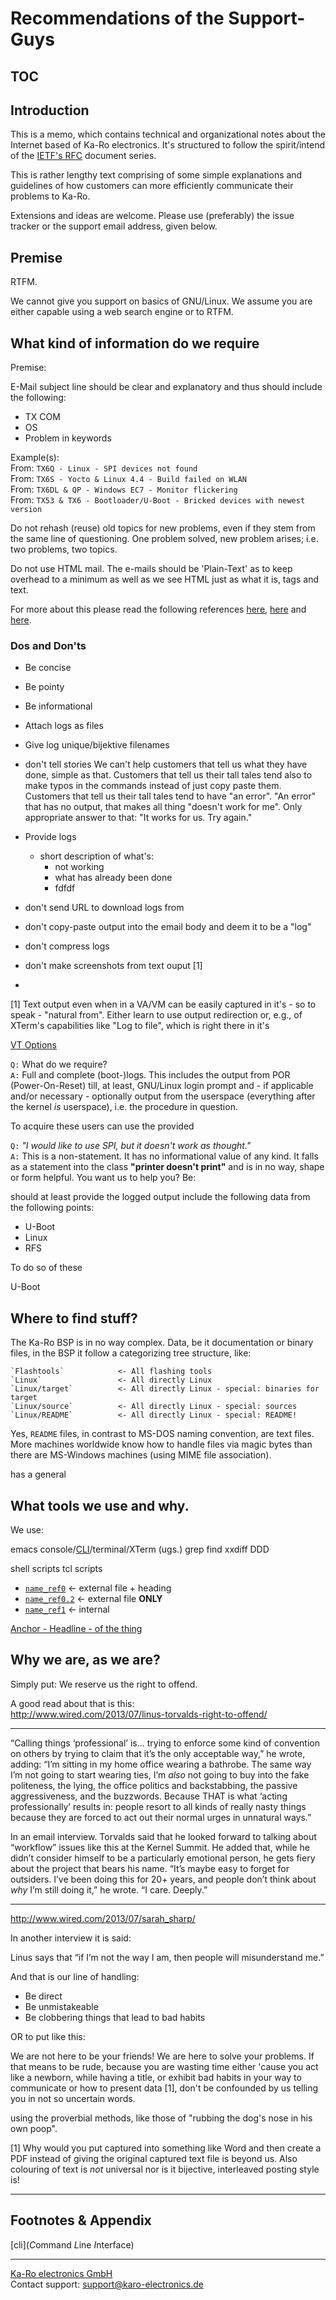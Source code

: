 Recommendations of the Support-Guys
===================================

## TOC

## Introduction
This is a memo, which contains technical and organizational notes about the
Internet based of Ka-Ro electronics. It's structured to follow the spirit/intend
of the [IETF's RFC](rfc-doc) document series.

This is rather lengthy text comprising of some simple explanations and
guidelines of how customers can more efficiently communicate their problems to
Ka-Ro.

Extensions and ideas are welcome. Please use (preferably) the issue tracker or
the support email address, given below.

## Premise
RTFM.

We cannot give you support on basics of GNU/Linux. We assume you are either capable
using a web search engine or to RTFM.

## What kind of information do we require
Premise:

E-Mail subject line should be clear and explanatory and thus should include
the following:

* TX COM
* OS
* Problem in keywords

Example(s):  
From: `TX6Q - Linux - SPI devices not found`  
From: `TX6S - Yocto & Linux 4.4 - Build failed on WLAN`  
From: `TX6DL & QP - Windows EC7 - Monitor flickering`  
From: `TX53 & TX6 - Bootloader/U-Boot - Bricked devices with newest version`  

Do not rehash (reuse) old topics for new problems, even if they stem from the same
line of questioning. One problem solved, new problem arises; i.e. two problems,
two topics.

Do not use HTML mail. The e-mails should be 'Plain-Text' as to keep overhead to a
minimum as well as we see HTML just as what it is, tags and text.

For more about this please read the following references [here](url1), [here](url2)
and [here](url3).


### Dos and Don'ts

* Be concise
* Be pointy
* Be informational
* Attach logs as files
* Give log unique/bijektive filenames


* don't tell stories
  We can't help customers that tell us what they have done, simple as that.
  Customers that tell us their tall tales tend also to make typos in the commands
  instead of just copy paste them.
  Customers that tell us their tall tales tend to have "an error". "An error" that
  has no output, that makes all thing "doesn't work for me". Only appropriate
  answer to that: "It works for us. Try again."

* Provide logs
    - short description of what's:
        - not working
        - what has already been done
        - fdfdf


* don't send URL to download logs from
* don't copy-paste output into the email body and deem it to be a "log"
* don't compress logs

* don't make screenshots from text ouput [1]
*

[1] Text output even when in a VA/VM can be easily captured in it's - so to
speak - "natural from". Either learn to use output redirection or, e.g., of
XTerm's capabilities like "Log to file", which is right there in it's

[VT Options][vt-options]



`Q:` What do we require?  
`A:` Full and complete (boot-)logs. This includes the output from POR
(Power-On-Reset) till, at least, GNU/Linux login prompt and - if applicable
and/or necessary - optionally output from the userspace (everything after the
kernel _is_ userspace), i.e. the procedure in question.

To acquire these users can use the provided

`Q:` *"I would like to use SPI, but it doesn't work as thought."*  
`A:` This is a non-statement. It has no informational value of any kind. It falls
as a statement into the class **"printer doesn't print"** and is in no way,
shape or form helpful. You want us to help you? Be:



should at least provide
the logged output include the following data from the following
points:

- U-Boot
- Linux
- RFS

To do so  of these

U-Boot

## Where to find stuff?
The Ka-Ro BSP is in no way complex. Data, be it documentation or binary files,
in the BSP it follow a categorizing tree structure, like:

    `Flashtools`            <- All flashing tools  
    `Linux`                 <- All directly Linux  
    `Linux/target`          <- All directly Linux - special: binaries for target  
    `Linux/source`          <- All directly Linux - special: sources  
    `Linux/README`          <- All directly Linux - special: README!  

Yes, `README` files, in contrast to MS-DOS naming convention, are text files. More
machines worldwide know how to handle files via magic bytes than there are
MS-Windows machines (using MIME file association).

has a general


## What tools we use and why.
We use:

emacs
console/[CLI](cli)/terminal/XTerm (ugs.)
    grep
    find
    xxdiff
    DDD

shell scripts
tcl scripts

* [`name_ref0`](ref0#da-topic)  <- external file + heading
* [`name_ref0.2`](ref0)         <- external file **ONLY**
* [`name_ref1`][ref1]           <- internal

[Anchor - Headline - of the thing](#footnotes-appendix)

## Why we are, as we are?
Simply put: We reserve us the right to offend.

A good read about that is this:  
http://www.wired.com/2013/07/linus-torvalds-right-to-offend/

***
“Calling things ‘professional’ is... trying to enforce some kind of convention
on others by trying to claim that it’s the only acceptable way,” he wrote,
adding: “I’m sitting in my home office wearing a bathrobe. The same way I’m not
going to start wearing ties, I’m *also* not going to buy into the fake
politeness, the lying, the office politics and backstabbing, the passive
aggressiveness, and the buzzwords. Because THAT is what ‘acting professionally’
results in: people resort to all kinds of really nasty things because they are
forced to act out their normal urges in unnatural ways.”

In an email interview. Torvalds said that he looked forward to talking about
“workflow” issues like this at the Kernel Summit. He added that, while he
didn’t consider himself to be a particularly emotional person, he gets fiery
about the project that bears his name. “It’s maybe easy to forget for
outsiders. I’ve been doing this for 20+ years, and people don’t think about
*why* I’m still doing it,” he wrote. “I care. Deeply.”
***

http://www.wired.com/2013/07/sarah_sharp/

In another interview it is said:

Linus says that “if I’m not the way I am, then people will misunderstand me.”

And that is our line of handling:

* Be direct
* Be unmistakeable
* Be clobbering things that lead to bad habits

OR to put like this:  

We are not here to be your friends! We are here to solve your problems. If that
means to be rude, because you are wasting time either 'cause you act like a
newborn, while having a title, or exhibit bad habits in your way to communicate
or how to present data [1], don't be confounded by us telling you in not so
uncertain words.


using the proverbial
methods, like those of "rubbing the dog's nose in his own poop".


[1] Why would you put captured into something like Word and then create a PDF
    instead of giving the original captured text file is beyond us.
    Also colouring of text is _not_ universal nor is it bijective, interleaved
    posting style is!

---
## Footnotes & Appendix
[rfc-doc]: https://www.ietf.org/rfc.html
[cli](*C*ommand *L*ine *I*nterface)

[ref1]: https://example.com/test
[vt-options]: https://example.com/test

---
[Ka-Ro electronics GmbH](http://www.karo-electronics.de)  
Contact support: support@karo-electronics.de